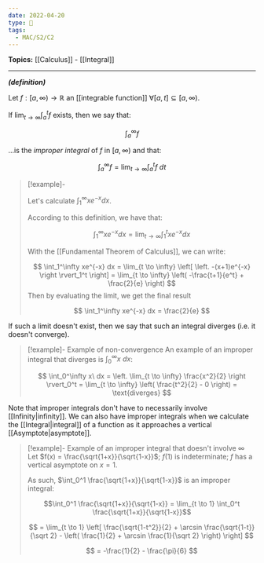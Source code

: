 ```yaml
---
date: 2022-04-20
type: 🧠
tags:
  - MAC/S2/C2
---
```


**Topics:** [[Calculus]] - [[Integral]]

---

_**(definition)**_

Let $f : [a, \infty) \to \mathbb{R}$ an [[integrable function]] $\forall [a, t] \subseteq [a, \infty)$.

If $\lim_{t \to \infty} \int_a^t f$ exists, then we say that:

$$
\int_a^\infty f
$$

…is the _improper integral_ of $f$ in $[a, \infty)$ and that:

$$
\int_a^\infty f = \lim_{t \to \infty} \int_a^t f\ dt
$$

> [!example]-
>
> Let's calculate $\int_1^\infty xe^{-x} dx$.
>
> According to this definition, we have that:
>
> $$
> \int_1^\infty xe^{-x} dx = \lim_{t \to \infty} \int_1^t xe^{-x}dx
> $$
>
> With the [[Fundamental Theorem of Calculus]], we can write:
>
> $$
> \int_1^\infty xe^{-x} dx = \lim_{t \to \infty} \left[ \left. -(x+1)e^{-x} \right \rvert_1^t \right] = \lim_{t \to \infty} \left( -\frac{t+1}{e^t} + \frac{2}{e} \right)
> $$
> Then by evaluating the limit, we get the final result
>
> $$
> \int_1^\infty xe^{-x} dx = \frac{2}{e}
> $$

If such a limit doesn't exist, then we say that such an integral diverges (i.e. it doesn't converge).

> [!example]- Example of non-convergence
> An example of an improper integral that diverges is $\int_0^\infty x\ dx$:
>
> $$
> \int_0^\infty x\ dx = \left. \lim_{t \to \infty} \frac{x^2}{2} \right \rvert_0^t = \lim_{t \to \infty} \left( \frac{t^2}{2} - 0 \right) = \text{diverges}
> $$

Note that improper integrals don't have to necessarily involve [[Infinity|infinity]]. We can also have improper integrals when we calculate the [[Integral|integral]] of a function as it approaches a vertical [[Asymptote|asymptote]].

> [!example]- Example of an improper integral that doesn't involve $\infty$
> Let $f(x) = \frac{\sqrt{1+x}}{\sqrt{1-x}}$; $f(1)$ is indeterminate; $f$ has a vertical asymptote on $x = 1$.
>
> As such, $\int_0^1 \frac{\sqrt{1+x}}{\sqrt{1-x}}$ is an improper integral:
>
> $$\int_0^1 \frac{\sqrt{1+x}}{\sqrt{1-x}}
> = \lim_{t \to 1} \int_0^t \frac{\sqrt{1+x}}{\sqrt{1-x}}$$
>
> $$
> = \lim_{t \to 1} \left[ \frac{\sqrt{1-t^2}}{2} + \arcsin \frac{\sqrt{1-t}}{\sqrt 2} - \left( \frac{1}{2} + \arcsin \frac{1}{\sqrt 2} \right) \right]
> $$
>
> $$
> = -\frac{1}{2} - \frac{\pi}{6}
> $$
